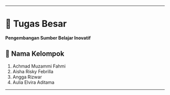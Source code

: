 ﻿
---

# 📘 Tugas Besar  
**Pengembangan Sumber Belajar Inovatif**

## 👥 Nama Kelompok
1. Achmad Muzammi Fahmi  
2. Aisha Risky Febrilla  
3. Angga Rizwar  
4. Aulia Elvira Aditama

---

